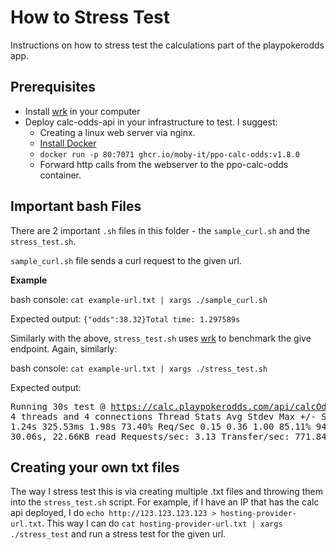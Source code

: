 # How to Stress Test 

Instructions on how to stress test the calculations part of the playpokerodds app.

## Prerequisites

- Install [wrk](https://github.com/wg/wrk) in your computer
- Deploy calc-odds-api in your infrastructure to test. I suggest:
  - Creating a linux web server via nginx.
  - [Install Docker](https://docs.docker.com/engine/install/)
  - `docker run -p 80:7071 ghcr.io/moby-it/ppo-calc-odds:v1.8.0`
  - Forward http calls from the webserver to the ppo-calc-odds container.


## Important bash Files

There are 2 important `.sh` files in this folder - the `sample_curl.sh` and the `stress_test.sh`.

`sample_curl.sh` file sends a curl request to the given url.

**Example**

bash console: `cat example-url.txt | xargs ./sample_curl.sh`

Expected output: `{"odds":38.32}Total time: 1.297589s`

Similarly with the above, `stress_test.sh` uses [wrk](https://github.com/wg/wrk) to benchmark the give endpoint. Again, similarly:

bash console: `cat example-url.txt | xargs ./stress_test.sh`

Expected output: <pre>Running 30s test @ https://calc.playpokerodds.com/api/calcOdds
  4 threads and 4 connections
  Thread Stats   Avg      Stdev     Max   +/- Stdev
    Latency     1.24s   325.53ms   1.98s    73.40%
    Req/Sec     0.15      0.36     1.00     85.11%
  94 requests in 30.06s, 22.66KB read
Requests/sec:      3.13
Transfer/sec:     771.84B</pre>

## Creating your own txt files

The way I stress test this is via creating multiple .txt files and throwing them into the `stress_test.sh` script. For example, if I have an IP that has the calc api deployed, I do `echo http://123.123.123.123 > hosting-provider-url.txt`. This way I can do `cat hosting-provider-url.txt | xargs ./stress_test` and run a stress test for the given url.
